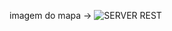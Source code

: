 imagem do mapa ->
![SERVER REST](https://github.com/KaueRuchinski/EstagioUOL/assets/169190339/d03a6bbb-8e38-41e6-8a17-aeaa172f29ce)
